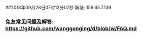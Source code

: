 ##2018年09月28日07时12分07秒 新址: 159.65.7.139
### 兔友常见问题及解答: https://github.com/wanggonging/d/blob/w/FAQ.md
